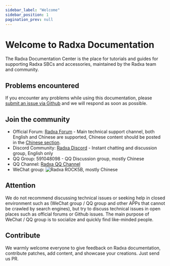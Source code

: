 ```yaml
---
sidebar_label: "Welcome"
sidebar_position: 1
pagination_prev: null
---
```


# Welcome to Radxa Documentation

The Radxa Documentation Center is the place for tutorials and guides for supporting Radxa SBCs and accessories, maintained by the Radxa team and community.

## Problems encountered

If you encounter any problems while using this documentation, please [submit an issue via Github](https://github.com/radxa-docs/documentation/issues) and we will respond as soon as possible.

## Join the community

- Official Forum: [Radxa Forum](http://forum.radxa.com) - Main technical support channel, both English and Chinese are supported, Chinese content should be posted in the [Chinese section](https://forum.radxa.com/c/world/china).
- Discord Community: [Radxa Discord](https://rock.sh/go) - Instant chatting and discussion group, English only
- QQ Group: 591048098 - QQ Discussion group, mostly Chinese
- QQ Channel: [Radxa QQ Channel](https://pd.qq.com/s/23wlhn9j8)
- WeChat group: ![Radxa ROCK5B](/zh/img/wechat_group/ROCK5B.png), mostly Chinese

## Attention

We do not recommend discussing technical issues or seeking help in closed environment such as (WeChat group / QQ group and other APPs that cannot be crawled by search engines), but try to discuss technical issues in open places such as official forums or Github issues. The main purpose of WeChat / QQ group is to socialize and quickly find like-minded people.

## Contribute

We warmly welcome everyone to give feedback on Radxa documentation, contribute patches, add content, and showcase your creations. Just send us PR.
